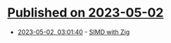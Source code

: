 # [Published on 2023-05-02](index.md)

* [2023-05-02, 03:01:40](https://lobste.rs/s/feueje/simd_with_zig) - [SIMD with Zig](https://www.openmymind.net/SIMD-With-Zig/)
